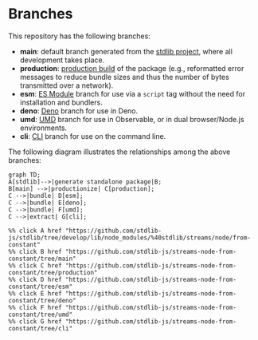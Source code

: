 <!--

@license Apache-2.0

Copyright (c) 2023 The Stdlib Authors.

Licensed under the Apache License, Version 2.0 (the "License");
you may not use this file except in compliance with the License.
You may obtain a copy of the License at

    http://www.apache.org/licenses/LICENSE-2.0

Unless required by applicable law or agreed to in writing, software
distributed under the License is distributed on an "AS IS" BASIS,
WITHOUT WARRANTIES OR CONDITIONS OF ANY KIND, either express or implied.
See the License for the specific language governing permissions and
limitations under the License.

-->

# Branches

This repository has the following branches:

-   **main**: default branch generated from the [stdlib project][stdlib-url], where all development takes place.
-   **production**: [production build][production-url] of the package (e.g., reformatted error messages to reduce bundle sizes and thus the number of bytes transmitted over a network).
-   **esm**: [ES Module][esm-url] branch for use via a `script` tag without the need for installation and bundlers.
-   **deno**: [Deno][deno-url] branch for use in Deno.
-   **umd**: [UMD][umd-url] branch for use in Observable, or in dual browser/Node.js environments.
-   **cli**: [CLI][cli-url] branch for use on the command line.

The following diagram illustrates the relationships among the above branches:

```mermaid
graph TD;
A[stdlib]-->|generate standalone package|B;
B[main] -->|productionize| C[production];
C -->|bundle| D[esm];
C -->|bundle| E[deno];
C -->|bundle| F[umd];
C -->|extract| G[cli];

%% click A href "https://github.com/stdlib-js/stdlib/tree/develop/lib/node_modules/%40stdlib/streams/node/from-constant"
%% click B href "https://github.com/stdlib-js/streams-node-from-constant/tree/main"
%% click C href "https://github.com/stdlib-js/streams-node-from-constant/tree/production"
%% click D href "https://github.com/stdlib-js/streams-node-from-constant/tree/esm"
%% click E href "https://github.com/stdlib-js/streams-node-from-constant/tree/deno"
%% click F href "https://github.com/stdlib-js/streams-node-from-constant/tree/umd"
%% click G href "https://github.com/stdlib-js/streams-node-from-constant/tree/cli"
```

[stdlib-url]: https://github.com/stdlib-js/stdlib/tree/develop/lib/node_modules/%40stdlib/streams/node/from-constant
[production-url]: https://github.com/stdlib-js/streams-node-from-constant/tree/production
[deno-url]: https://github.com/stdlib-js/streams-node-from-constant/tree/deno
[umd-url]: https://github.com/stdlib-js/streams-node-from-constant/tree/umd
[esm-url]: https://github.com/stdlib-js/streams-node-from-constant/tree/esm
[cli-url]: https://github.com/stdlib-js/streams-node-from-constant/tree/cli